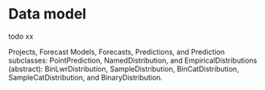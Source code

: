 # Data model

todo xx

Projects, Forecast Models, Forecasts, Predictions, and Prediction subclasses: PointPrediction, 
NamedDistribution, and EmpiricalDistributions (abstract): BinLwrDistribution, SampleDistribution, BinCatDistribution, 
SampleCatDistribution, and BinaryDistribution.
